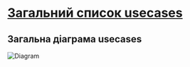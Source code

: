 # [Загальний список usecases](https://github.com/MkZb/ODB/tree/master/doc/usecases)
## Загальна діаграма usecases

![Diagram](https://i.imgur.com/KcFK3SF)
